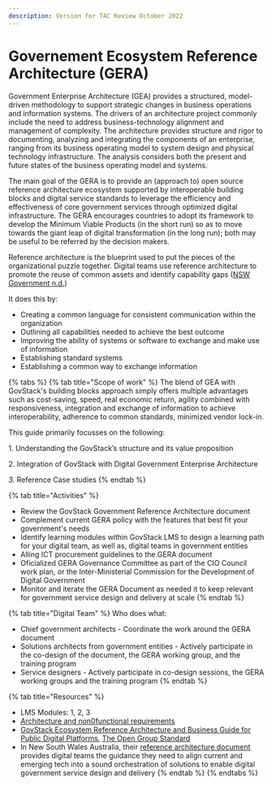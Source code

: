 ```yaml
---
description: Version for TAC Review October 2022
---
```


# Governement Ecosystem Reference Architecture (GERA)

Government Enterprise Architecture (GEA) provides a structured, model-driven methodology to support strategic changes in business operations and information systems. The drivers of an architecture project commonly include the need to address business-technology alignment and management of complexity. The architecture provides structure and rigor to documenting, analyzing and integrating the components of an enterprise, ranging from its business operating model to system design and physical technology infrastructure. The analysis considers both the present and future states of the business operating model and systems.

The main goal of the GERA is to provide an (approach to) open source reference architecture ecosystem supported by interoperable building blocks and digital service standards to leverage the efficiency and effectiveness of core government services through optimized digital infrastructure. The GERA encourages countries to adopt its framework to develop the Minimum Viable Products (in the short run) so as to move towards the giant leap of digital transformation (in the long run); both may be useful to be referred by the decision makers.

Reference architecture is the blueprint used to put the pieces of the organizational puzzle together. Digital teams use reference architecture to promote the reuse of common assets and identify capability gaps ([NSW Government n.d.](https://www.digital.nsw.gov.au/delivery/digital-service-toolkit/resources/technology-and-tools/reference-architecture))&#x20;

It does this by:&#x20;

* Creating a common language for consistent communication within the organization&#x20;
* Outlining all capabilities needed to achieve the best outcome&#x20;
* Improving the ability of systems or software to exchange and make use of information &#x20;
* Establishing standard systems&#x20;
* Establishing a common way to exchange information

{% tabs %}
{% tab title="Scope of work" %}
The blend of GEA with GovStack's building blocks approach simply offers multiple advantages such as cost-saving, speed, real economic return, agility combined with responsiveness, integration and exchange of information to achieve interoperability, adherence to common standards, minimized vendor lock-in.

This guide primarily focusses on the following:

1\.      Understanding the GovStack’s structure and its value proposition

2\.      Integration of GovStack with Digital Government Enterprise Architecture

_3._      Reference Case studies
{% endtab %}

{% tab title="Activities" %}
* Review the GovStack Government Reference Architecture document
* Complement current GERA policy with the features that best fit your government's needs
* Identify learning modules within GovStack LMS to design a learning path for your digital team, as well as, digital teams in government entities &#x20;
* Alling ICT procurement guidelines to the GERA document
* Oficialized GERA Governance Committee as part of the CIO Council work plan, or the Inter-Ministerial Commission for the Development of Digital Government&#x20;
* Monitor and iterate the GERA Document as needed it to keep relevant for government service design and delivery at scale&#x20;
{% endtab %}

{% tab title="Digital Team" %}
Who does what:

* Chief government architects - Coordinate the work around the GERA document&#x20;
* Solutions architects from government entities - Actively participate in the co-design of the document, the GERA working group, and the training program&#x20;
* Service designers - Actively participate in co-design sessions, the GERA working groups and the training program&#x20;
{% endtab %}

{% tab title="Resources" %}
* LMS Modules: 1, 2, 3 &#x20;
* [Architecture and non0functional requirements](https://app.gitbook.com/s/Mv07ks4AhtBDCIkO2zgW/building-blocks/architecture-and-nonfunctional-requirements)
* [GovStack Ecosystem Reference Architecture and Business Guide for Public Digital Platforms](https://docs.google.com/document/d/15hMyrGZHNPJkA0w2KdGpL59gXg2V6GyM/edit?usp=sharing\&ouid=107531587157017296326\&rtpof=true\&sd=true),  [The Open Group Standard](https://www.opengroup.org/)
* In New South Wales Australia, their [reference architecture document](https://www.digital.nsw.gov.au/delivery/digital-service-toolkit/resources/technology-and-tools/reference-architecture) provides digital teams the guidance they need to align current and emerging tech into a sound orchestration of solutions to enable digital government service design and delivery
{% endtab %}
{% endtabs %}







